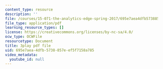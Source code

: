 ```yaml
---
content_type: resource
description: ''
file: /courses/15-071-the-analytics-edge-spring-2017/695e7aea4dfb5738857eef5f7158a785_VDtL2g9Viik.pdf
file_type: application/pdf
learning_resource_types: []
license: https://creativecommons.org/licenses/by-nc-sa/4.0/
ocw_type: OCWFile
resourcetype: Document
title: 3play pdf file
uid: 695e7aea-4dfb-5738-857e-ef5f7158a785
video_metadata:
  youtube_id: null
---
```

